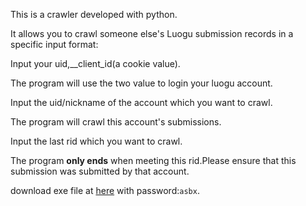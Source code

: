 This is a crawler developed with python.

It allows you to crawl someone else's Luogu submission records in a specific input format:

Input your uid,__client_id(a cookie value).

The program will use the two value to login your luogu account.

Input the uid/nickname of the account which you want to crawl.

The program will crawl this account's submissions.

Input the last rid which you want to crawl.

The program **only ends** when meeting this rid.Please ensure that this submission was submitted by that account.

download exe file at [here](https://wwhy.lanzouq.com/iG25i2nopoji) with password:`asbx`.
